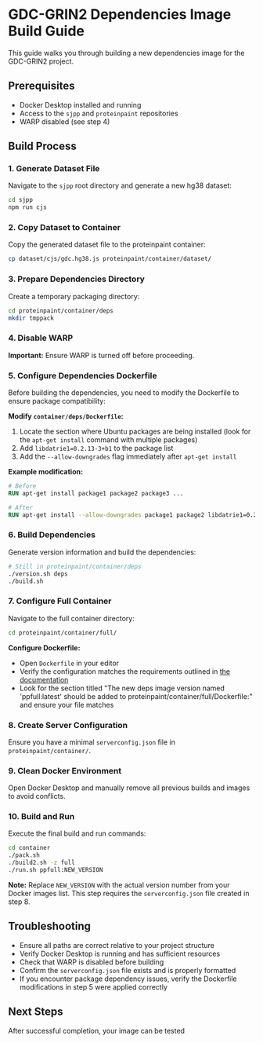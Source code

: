 # GDC-GRIN2 Dependencies Image Build Guide

This guide walks you through building a new dependencies image for the GDC-GRIN2 project.

## Prerequisites

- Docker Desktop installed and running
- Access to the `sjpp` and `proteinpaint` repositories
- WARP disabled (see step 4)

## Build Process

### 1. Generate Dataset File

Navigate to the `sjpp` root directory and generate a new hg38 dataset:

```bash
cd sjpp
npm run cjs
```

### 2. Copy Dataset to Container

Copy the generated dataset file to the proteinpaint container:

```bash
cp dataset/cjs/gdc.hg38.js proteinpaint/container/dataset/
```

### 3. Prepare Dependencies Directory

Create a temporary packaging directory:

```bash
cd proteinpaint/container/deps
mkdir tmppack
```

### 4. Disable WARP

**Important:** Ensure WARP is turned off before proceeding.

### 5. Configure Dependencies Dockerfile

Before building the dependencies, you need to modify the Dockerfile to ensure package compatibility:

**Modify `container/deps/Dockerfile`:**

1. Locate the section where Ubuntu packages are being installed (look for the `apt-get install` command with multiple packages)
2. Add `libdatrie1=0.2.13-3+b1` to the package list
3. Add the `--allow-downgrades` flag immediately after `apt-get install`

**Example modification:**

```dockerfile
# Before
RUN apt-get install package1 package2 package3 ...

# After  
RUN apt-get install --allow-downgrades package1 package2 libdatrie1=0.2.13-3+b1 package3 ...
```

### 6. Build Dependencies

Generate version information and build the dependencies:

```bash
# Still in proteinpaint/container/deps
./version.sh deps
./build.sh
```

### 7. Configure Full Container

Navigate to the full container directory:

```bash
cd proteinpaint/container/full/
```

**Configure Dockerfile:**

- Open `Dockerfile` in your editor
- Verify the configuration matches the requirements outlined in [the documentation](https://github.com/stjude/proteinpaint/wiki/Buiding-a-deps-image)
- Look for the section titled "The new deps image version named 'ppfull:latest' should be added to proteinpaint/container/full/Dockerfile:" and ensure your file matches

### 8. Create Server Configuration

Ensure you have a minimal `serverconfig.json` file in `proteinpaint/container/`.

### 9. Clean Docker Environment

Open Docker Desktop and manually remove all previous builds and images to avoid conflicts.

### 10. Build and Run

Execute the final build and run commands:

```bash
cd container
./pack.sh
./build2.sh -z full
./run.sh ppfull:NEW_VERSION
```

**Note:** Replace `NEW_VERSION` with the actual version number from your Docker images list. This step requires the `serverconfig.json` file created in step 8.

## Troubleshooting

- Ensure all paths are correct relative to your project structure
- Verify Docker Desktop is running and has sufficient resources
- Check that WARP is disabled before building
- Confirm the `serverconfig.json` file exists and is properly formatted
- If you encounter package dependency issues, verify the Dockerfile modifications in step 5 were applied correctly

## Next Steps

After successful completion, your image can be tested

